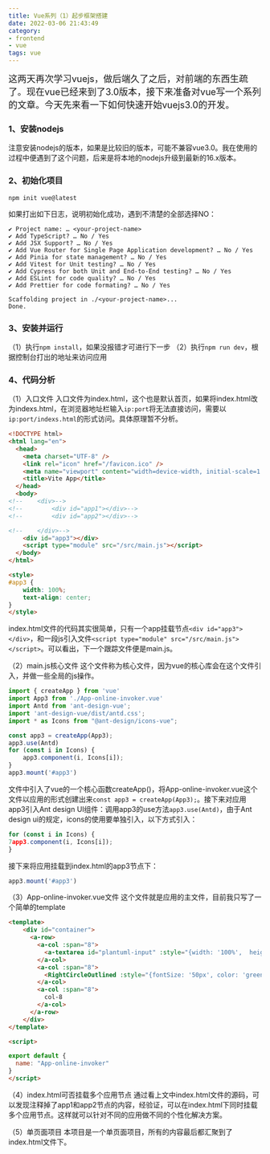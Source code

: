 ```yaml
---
title: Vue系列（1）起步框架搭建
date: 2022-03-06 21:43:49
category:
- frontend
- vue
tags: vue
---
```


<font size=4>
这两天再次学习vuejs，做后端久了之后，对前端的东西生疏了。现在vue已经来到了3.0版本，接下来准备对vue写一个系列的文章。今天先来看一下如何快速开始vuejs3.0的开发。
</font>

### 1、安装nodejs
注意安装nodejs的版本，如果是比较旧的版本，可能不兼容vue3.0。我在使用的过程中便遇到了这个问题，后来是将本地的nodejs升级到最新的16.x版本。

### 2、初始化项目
`npm init vue@latest`

如果打出如下日志，说明初始化成功，遇到不清楚的全部选择NO：
```
✔ Project name: … <your-project-name>
✔ Add TypeScript? … No / Yes
✔ Add JSX Support? … No / Yes
✔ Add Vue Router for Single Page Application development? … No / Yes
✔ Add Pinia for state management? … No / Yes
✔ Add Vitest for Unit testing? … No / Yes
✔ Add Cypress for both Unit and End-to-End testing? … No / Yes
✔ Add ESLint for code quality? … No / Yes
✔ Add Prettier for code formating? … No / Yes

Scaffolding project in ./<your-project-name>...
Done.
```

### 3、安装并运行
（1）执行`npm install`，如果没报错才可进行下一步
（2）执行`npm run dev`，根据控制台打出的地址来访问应用

### 4、代码分析
（1）入口文件
入口文件为index.html，这个也是默认首页，如果将index.html改为indexs.html，在浏览器地址栏输入`ip:port`将无法直接访问，需要以`ip:port/indexs.html`的形式访问。具体原理暂不分析。

```html
<!DOCTYPE html>
<html lang="en">
  <head>
    <meta charset="UTF-8" />
    <link rel="icon" href="/favicon.ico" />
    <meta name="viewport" content="width=device-width, initial-scale=1.0" />
    <title>Vite App</title>
  </head>
  <body>
<!--    <div>-->
<!--        <div id="app1"></div>-->
<!--        <div id="app2"></div>-->

<!--    </div>-->
    <div id="app3"></div>
    <script type="module" src="/src/main.js"></script>
  </body>
</html>

<style>
#app3 {
    width: 100%;
    text-align: center;
}
</style>
```

index.html文件的代码其实很简单，只有一个app挂载节点`<div id="app3"></div>`，和一段js引入文件`<script type="module" src="/src/main.js"></script>`。可以看出，下一个跟踪文件便是main.js。

（2）main.js核心文件
这个文件称为核心文件，因为vue的核心库会在这个文件引入，并做一些全局的js操作。
```js
import { createApp } from 'vue'
import App3 from './App-online-invoker.vue'
import Antd from 'ant-design-vue';
import 'ant-design-vue/dist/antd.css';
import * as Icons from "@ant-design/icons-vue";

const app3 = createApp(App3);
app3.use(Antd)
for (const i in Icons) {
    app3.component(i, Icons[i]);
}
app3.mount('#app3')
```

文件中引入了vue的一个核心函数createApp()，将App-online-invoker.vue这个文件以应用的形式创建出来`const app3 = createApp(App3);`。接下来对应用app3引入Ant design UI组件：调用app3的use方法`app3.use(Antd)`，由于Ant design ui的规定，icons的使用要单独引入，以下方式引入：

```js
for (const i in Icons) {
7app3.component(i, Icons[i]);
}
```

接下来将应用挂载到index.html的app3节点下：

```js
app3.mount('#app3')
```

（3）App-online-invoker.vue文件
这个文件就是应用的主文件，目前我只写了一个简单的template
```html
<template>
    <div id="container">
      <a-row>
        <a-col :span="8">
          <a-textarea id="plantuml-input" :style="{width: '100%',  height: '600px'}"/>
        </a-col>
        <a-col :span="8">
          <RightCircleOutlined :style="{fontSize: '50px', color: 'green', margin: '275px auto', }" />
        </a-col>
        <a-col :span="8">
          col-8
        </a-col>
      </a-row>
    </div>
</template>

<script>

export default {
  name: "App-online-invoker"
}
</script>
```

（4）index.html可否挂载多个应用节点
通过看上文中index.html文件的源码，可以发现注释掉了app1和app2节点的内容，经验证，可以在index.html下同时挂载多个应用节点。这样就可以针对不同的应用做不同的个性化解决方案。

（5）单页面项目
本项目是一个单页面项目，所有的内容最后都汇聚到了index.html文件下。
